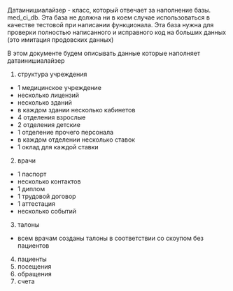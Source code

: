 Датаинишиалайзер - класс, который отвечает за наполнение базы. med_ci_db.
Эта база не должна ни в коем случае использоваться в качестве тестовой при написании функционала.
Эта база нужна для проверки полностью написанного и исправного код на больших данных (это имитация продовских данных)

В этом документе будем описывать данные которые наполняет датаинишиалайзер


1. структура учреждения
- 1 медицинское учреждение
- несколько лицензий
- несколько зданий
- в каждом здании несколько кабинетов
- 4 отделения взрослые
- 2 отделения детские
- 1 отделение прочего персонала
- в каждом отделении несколько ставок
- 1 оклад для каждой ставки

2. врачи
- 1 паспорт
- несколько контактов
- 1 диплом
- 1 трудовой договор
- 1 аттестация
- несколько событий

3. талоны
- всем врачам созданы талоны в соответствии со скоупом без пациентов

4. пациенты
5. посещения
6. обращения
7. счета
